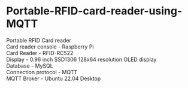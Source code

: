 # Portable-RFID-card-reader-using-MQTT    
Portable RFID Card reader  
Card reader console - Raspberry Pi  
Card Reader - RFID-RC522  
Display - 0.96 inch SSD1306 128x64 resolution OLED display  
Database - MySQL  
Connection protocol - MQTT  
MQTT Broker - Ubuntu 22.04 Desktop  
